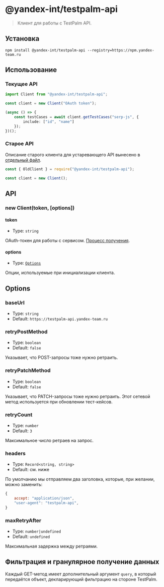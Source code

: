 # @yandex-int/testpalm-api

> Клиент для работы с TestPalm API.

## Установка

```console
npm install @yandex-int/testpalm-api --registry=https://npm.yandex-team.ru
```

## Использование

### Текущее API

```ts
import Client from "@yandex-int/testpalm-api";

const client = new Client("OAuth token");

(async () => {
    const testCases = await client.getTestCases("serp-js", {
        include: ["id", "name"]
    });
})();
```

### Старое API

Описание старого клиента для устаревающего API вынесено в [отдельный файл](./old-client.md).

```js
const { OldClient } = require("@yandex-int/testpalm-api");

const client = new Client();
```

## API

### new Client(token, [options])

#### token

* Type: `string`

OAuth-токен для работы с сервисом. [Процесс получения](https://wiki.yandex-team.ru/testpalm/testpalmdoc/api/).

#### options

* Type: [`Options`](#options-1)

Опции, используемые при инициализации клиента.

## Options

### baseUrl

* Type: `string`
* Default: `https://testpalm-api.yandex-team.ru`

### retryPostMethod

* Type: `boolean`
* Default: `false`

Указывает, что POST-запросы тоже нужно ретраить.

### retryPatchMethod

* Type: `boolean`
* Default: `false`

Указывает, что PATCH-запросы тоже нужно ретраить. Этот сетевой метод используется при обновлении тест-кейсов.

### retryCount

* Type: `number`
* Default: `3`

Максимальное число ретраев на запрос.

### headers

* Type: `Record<string, string>`
* Default: см. ниже

По умолчанию мы отправляем два заголовка, которые, при желании, можно заменить:

```js
{
    accept: "application/json",
    "user-agent": "testpalm-api",
}
```

### maxRetryAfter

* Type: `number|undefined`
* Default: `undefined`

Максимальная задержка между ретраями.

## Фильтрация и гранулярное получение данных

Каждый GET-метод имеет дополнительный аргумент `query`, в который передаётся объект, декларирующий фильтрацию на стороне TestPalm.

